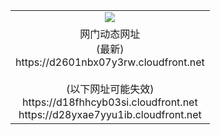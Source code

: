 ﻿<table>
  <tr></tr>
  <tr><td colspan=2 align=center><img src="https://d2601nbx07y3rw.cloudfront.net/Up/oGate.jpg" /></td></tr>
  <tr><td colspan=2 align=center>网门动态网址<br/>(最新)
<br>https://d2601nbx07y3rw.cloudfront.net
<br/><br/>(以下网址可能失效)
<br>https://d18fhhcyb03si.cloudfront.net
<br>https://d28yxae7yyu1ib.cloudfront.net
    </td>
  </tr>
</table>
